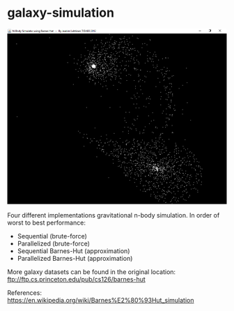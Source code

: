 # galaxy-simulation

![Screenshot](screenshot.png)

Four different implementations gravitational n-body simulation. In order of worst to best performance:
- Sequential (brute-force)
- Parallelized (brute-force)
- Sequential Barnes-Hut (approximation)
- Parallelized Barnes-Hut (approximation)

More galaxy datasets can be found in the original location:
ftp://ftp.cs.princeton.edu/pub/cs126/barnes-hut

References:
https://en.wikipedia.org/wiki/Barnes%E2%80%93Hut_simulation
